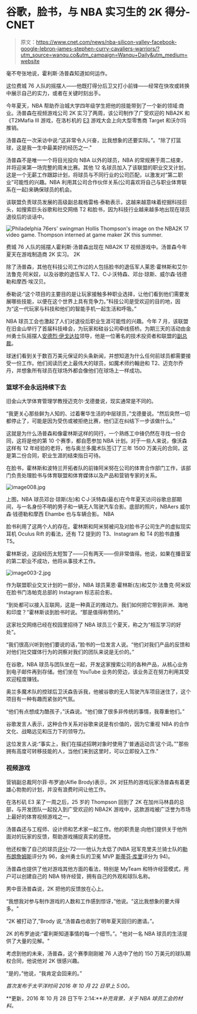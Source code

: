 # 谷歌，脸书，与 NBA 实习生的 2K 得分- CNET

> 原文：<https://www.cnet.com/news/nba-silicon-valley-facebook-google-lebron-james-stephen-curry-cavaliers-warriors/?utm_source=wanqu.co&utm_campaign=Wanqu+Daily&utm_medium=website>

毫不夸张地说，霍利斯·汤普森知道如何运作。

这位费城 76 人队的摇摆人——他既打得分后卫又打小前锋——经常在快攻或转换中展示自己的实力，或者在关键时刻出手。

今年夏天，NBA 帮助乔治城大学四年级学生把他的技能带到了一个新的领域:商业。汤普森在视频游戏公司 2K 实习了两周，该公司制作了广受欢迎的 NBA2K 和《T2》Mafia III 游戏，在洛杉机的 [E3](/e3/) 游戏大会上向大型零售商 Target 和沃尔玛推销。

汤普森在一次采访中说:“这非常令人兴奋，比我想象的还要实际。”。"除了打篮球，这是我一生中最美好的经历之一."

汤普森不是唯一一个将目光投向 NBA 以外的球员，NBA 的常规赛于周二结束，并将迎来第一场完整的周末比赛。其他 12 名球员加入了该联盟的职业交叉计划，这是一个无薪工作跟踪计划，将球员与不同行业的公司匹配，以激发对“第二职业”可能性的兴趣。NBA 利用其公司合作伙伴关系(公司喜欢将自己与职业体育联系在一起)来确保球员的机会。

该联盟负责球员发展的高级副总裁格雷格·泰勒表示，这越来越意味着挖掘科技巨头，如搜索巨头谷歌和社交网络 T2 和脸书，因为科技行业越来越多地出现在球员退役后的谈话中。

![Philadelphia 76ers' swingman Hollis Thompson's image on the NBA2K 17 video game. Thompson interned at game maker 2K this summer.](img/256e3369f68f9f1667982d8c5ba3bc66.png)

 费城 76 人队的摇摆人霍利斯·汤普森出现在 NBA2K 17 视频游戏中。汤普森今年夏天在游戏制造商 2K 实习。 2K



除了汤普森，其他在科技公司工作过的人包括脸书的退伍军人莱恩·霍林斯和艾尔·法鲁克·阿米奴，以及谷歌的退伍军人 T2、C·J·沃特森、邓台·琼斯、威尔森·钱德勒和摩西·埃汉贝。

泰勒说:“这个项目的主要目的是让玩家接触多种职业选择，让他们看到他们需要发展哪些技能，以便在这个世界上具有竞争力。”科技公司是受欢迎的目的地，因为“这一代玩家与科技和他们的智能手机一起生活和呼吸。”

NBA 球员工会也激起了人们对退役后职业生涯可能性的兴趣。今年 7 月，该联盟在旧金山举行了首届科技峰会，为玩家和硅谷公司牵线搭桥。为期三天的活动由金州勇士队摇摆人[安德烈·伊戈达拉](http://www.cbssports.com/nba/players/playerpage/498289/andre-iguodala)领导，他是一位著名的技术投资者和联盟的[副总裁](http://nbpa.com/leadership/)。

球迷们看到关于数百万美元保证的头条新闻，并想知道为什么任何前球员都需要接受一份工作。他们阅读历史上最伟大的球员，如魔术师约翰逊和 T2、迈克尔乔丹，并想象所有球员在球场外都会像他们在球场上一样成功。

### 篮球不会永远持续下去

旧金山大学体育管理学教授迈克尔·戈德曼说，现实通常是不同的。

“我更关心那些鲜为人知的、过着奢华生活的中层球员，”戈德曼说。“然后突然一切都停止了，可能是因为受伤或被拒绝比赛，他们正在纠结下一步该做什么。”

这就是为什么汤普森和像霍林斯这样的同行，一个熟练工中锋仍然在寻找一份合同，这将是他的第 10 个赛季，都自愿参加 NBA 计划。对于一些人来说，像沃森这样有 12 年经验的老将，他与奥兰多魔术队签订了三年 1500 万美元的合同，这是第二份合同，职业生涯的结束指日可待。

在脸书，霍林斯和波特兰开拓者队的前锋阿米努在公司的体育合作部门工作，该部门负责处理脸书与体育联盟和体育媒体以及产品和营销专家的关系。

 <noscript><img src="img/2e8572a1030856185edb307d5a6d090c.png" class="" alt="image008.jpg" data-original-src="https://www.cnet.com/a/img/resize/e8212dfeec39ef5644b647164ed7688ca6d2fb43/hub/2016/10/22/a751a67f-9857-42ae-a07f-69e0af12ffee/image008.jpg?auto=webp&amp;width=644"/></noscript> 

 上图，NBA 球员邓台·琼斯(左)和 C·J·沃特森(最右)在今年夏天访问谷歌总部期间，与一名身份不明的男子和一辆无人驾驶汽车合影。底部的照片，NBAers 威尔森·钱德勒和摩西 Ehambe 也与车辆合影。 NBA



脸书利用了这两个人的存在。霍林斯和阿米努被问及对脸书子公司生产的虚拟现实耳机 Oculus Rift 的看法，还有 T2 提到的 T3、Instagram 和 T4 的脸书直播 T5。

霍林斯说，这段经历太短暂了——只有两天——但非常值得。他说，如果在播音室的第二职业不成功，他将从事技术工作。

 <noscript><img src="img/0a137d9fe48b6806db7781289cd199ac.png" class="" alt="image003-2.jpg" data-original-src="https://www.cnet.com/a/img/resize/2942f30fc4374d92421144d2fb5a8cc158875f81/hub/2016/10/28/b64bf767-cce5-4555-81b8-2ad44a6d4c8e/image003-2.jpg?auto=webp&amp;width=270"/></noscript> 

 作为联盟职业交叉计划的一部分，NBA 球员莱恩·霍林斯(左)和艾尔·法鲁克·阿米奴在脸书门洛帕克总部的 Instagram 标志前合影。 



“到处都可以接入互联网，这是一种真正的推动力。我们如何把它带到非洲、海地和印度？”霍林斯谈到脸书时说。“那是值得称赞的。”

这家社交网络已经在校园里招待了 NBA 球员三个夏天，称之为“相互学习的好处”。

“我们很高兴听到他们要说的话，”脸书的一位发言人说。“他们对我们产品的反馈和对他们社交媒体行为的洞察对我们的团队来说是无价的。”

在谷歌，NBA 球员与团队坐在一起，开发这家搜索公司的各种产品，从核心业务到电子邮件再到存储。他们坐在 YouTube 业务的旁边，该业务正在努力利用其受欢迎程度赚钱。

奥兰多魔术队的控球后卫沃森告诉我，他被谷歌的无人驾驶汽车项目迷住了，这个项目有一种有趣而紧张的气氛。

“他们有点想成为酷孩子，”沃森说。“他们做了很多非传统的事情，我尊重他们。”

谷歌发言人表示，这种合作关系对谷歌来说是有价值的，因为它重视 NBA 的合作文化、战略远见和压力下的领导力。

这位发言人说:“事实上，我们在描述招聘对象时使用了‘普通运动员’这个词。”"那些拥有高度可转移技能的人，当他们来到这里时，可以立即投入工作."

### 视频游戏

营销副总裁阿尔菲·布罗迪(Alfie Brody)表示，2K 对狂热的游戏玩家汤普森有着更雄心勃勃的计划，并没有浪费时间让他工作。

在洛杉矶 E3 呆了一周之后，25 岁的 Thompson 回到了 2K 在加州马林县的总部，与开发团队一起投入到广受欢迎的 NBA2K 游戏中，这款游戏被广泛誉为市场上最好的体育视频游戏之一。

汤普森还与工程师、设计师和艺术家一起工作。他的职责是:向他们提供关于他所面对的玩家的反馈，帮助游戏捕捉真实的感觉。

他还权衡了自己的球员[评分](http://hoopshype.com/2016/08/29/these-are-the-ratings-of-all-players-in-nba-2k17/)-72——他认为太低了(NBA 冠军克里夫兰骑士队的[勒布朗詹姆斯](http://www.cbssports.com/nba/news/ranking-top-100-nba-players-lebron-still-reigns-two-warriors-on-his-heels/)评分为 96，金州勇士队的卫冕 MVP [斯蒂芬·库里](http://www.cbssports.com/nba/news/how-warriors-star-stephen-curry-can-beat-the-odds-to-win-third-straight-nba-mvp/)评分为 94)。

汤普森也提供了他对游戏其他方面的看法，特别是 MyTeam 和特许经营模式，用户可以创建自己的 NBA 特许经营，拥有自己的外观和球队名称。

男中音汤普森说，2K 把他的反馈放在心上。

“我想我对参与制作游戏的人数和工作感到惊讶，”他说。"这比我想象的要大得多。"

“2K 被打动了,”Brody 说,“汤普森也收到了明年夏天回归的邀请。”。

2K 的布罗迪说:“霍利斯知道事情的每一个细节。”。"他对一名 NBA 球员的生活提供了大量的见解。"

考虑到他的未来，汤普森，这个赛季刚刚被 76 人选中了他的 150 万美元的球队期权合同，他说他对 2K 很感兴趣。

“是的，”他说，“我肯定会回来的。”

*首次发布于太平洋时间 2016 年 10 月 22 日早上 5:00。*

**更新，2016 年 10 月 28 日下午 2:14:***补充背景，关于 NBA 球员工会的材料。*